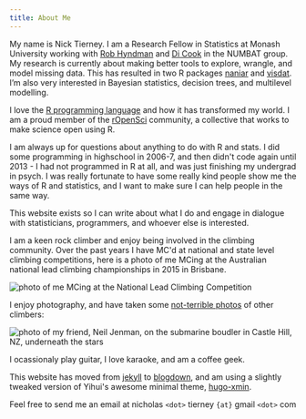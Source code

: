 ```yaml
---
title: About Me
---
```


My name is Nick Tierney. I am a Research Fellow in Statistics at Monash University working with [Rob Hyndman](https://robjhyndman.com/) and [Di Cook](http://dicook.org/) in the NUMBAT group. My research is currently about making better tools to explore, wrangle, and model missing data. This has resulted in two R packages [naniar](https://github.com/njtierney/naniar) and [visdat](https://github.com/njtierney/visdat). I’m also very interested in Bayesian statistics, decision trees, and multilevel modelling.

I love the [R programming language](https://www.r-project.org/) and how it has transformed my world. I am a proud member of the [rOpenSci](https://ropensci.org/) community, a collective that works to make science open using R.

I am always up for questions about anything to do with R and stats. I did some programming in highschool in 2006-7, and then didn't code again until 2013 - 
I had not programmed in R at all, and was just finishing my undergrad in psych. I was really fortunate to have some really kind people show me the ways of R and statistics, and I want to make sure I can help people in the same way.

This website exists so I can write about what I do and engage in dialogue with statisticians, programmers, and whoever else is interested. 

I am a keen rock climber and enjoy being involved in the climbing community. Over the past years I have MC'd at national and state level climbing competitions, here is a photo of me MCing at the Australian national lead climbing championships in 2015 in Brisbane.

![photo of me MCing at the National Lead Climbing Competition](https://njtierney.updog.co/img/njt-headshot-climb.png)

I enjoy photography, and have taken some [not-terrible photos](https://www.flickr.com/photos/134851297@N04) of other climbers:

![photo of my friend, Neil Jenman, on the submarine boudler in Castle Hill, NZ, underneath the stars](https://njtierney.updog.co/img/bio-pic-3.png)

I ocassionaly play guitar, I love karaoke, and am a coffee geek.

This website has moved from [jekyll](http://jekyllrb.com/) to [blogdown](https://github.com/rstudio/blogdown), and am using a slightly tweaked version of Yihui's awesome minimal theme, [hugo-xmin](https://github.com/yihui/hugo-xmin).

Feel free to send me an email at nicholas `<dot>` tierney `{at}` gmail `<dot>` com
